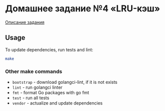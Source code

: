 # Домашнее задание №4 «LRU-кэш»

[Описание задания](https://github.com/OtusGolang/home_work/tree/master/hw04_lru_cache)

## Usage

To update dependencies, run tests and lint:
```bash
make
```

### Other make commands

* `bootstrap` - download golangci-lint, if it is not exists
* `lint` - run golangci linter
* `fmt` - format Go packages with go fmt
* `test` - run all tests
* `vendor` - actualize and update dependencies
